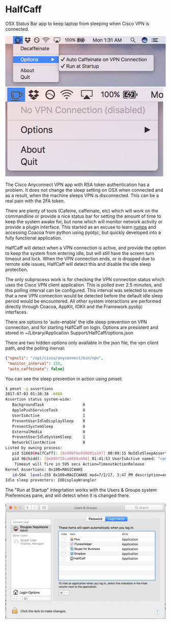 # HalfCaff
OSX Status Bar app to keep laptop from sleeping when Cisco VPN is connected.

![screen shot 1](media/ss1.png "screen shot 1") ![screen shot 2](media/ss2.png "screen shot 2")


The Cisco Anyconnect VPN app with RSA token authentication has a problem. 
It does not change the sleep setting on OSX when connected and as a result, when the machine sleeps
VPN is disconnected. This can be a real pain with the 2FA token.

There are plenty of tools (Cafeine, caffeinate, etc) which will work on the commandline or provide a nice status bar
for setting the amount of time to keep the system awake for, but none which will monitor network activity or provide 
a plugin interface. This started as an excuse to learn [rumps](https://rumps.readthedocs.io/) and accessing Coacoa from python using pyobjc, but quickly developed into a fully functional application.

HalfCaff will detect when a VPN connection is active, and provide the option to keep the system from entering
idle, but will still have the screen turn timeout and lock. When the VPN connection ends, or is dropped due to 
remote side issues, HalfCaff will detect this and disable the idle sleep protection. 

The only subprocess work is for checking the VPN connection status which uses the Cisco VPN client application. 
This is polled ever 2.5 minuites, and this polling interval can be configured. This interval was selected to ensure that a new VPN connection would be detected before the default idle sleep period would be encountered. All other system interactions are performed directly through Coacoa, AppKit, IOKit and the Framework pyobjc interfaces.

There are options to 'auto-enable' the idle sleep prevention on VPN conneciton, and for starting HalfCaff on login. 
Options are presistent and stored in 
~/Library/Application Support/HalfCaff/options.json

There are two hidden options only available in the json file, the vpn client path, and the polling inerval:

```json
{"vpncli": "/opt/cisco/anyconnect/bin/vpn", 
 "monitor_interval": 150, 
 "auto_caffeinate": false}
```

You can see the sleep prevention in action using pmset:

```bash
$ pmset -g assertions
2017-07-03 01:38:38 -0400 
Assertion status system-wide:
   BackgroundTask                 0
   ApplePushServiceTask           0
   UserIsActive                   1
   PreventUserIdleDisplaySleep    0
   PreventSystemSleep             0
   ExternalMedia                  0
   PreventUserIdleSystemSleep     1
   NetworkClientActive            0
Listed by owning process:
   pid 51669(HalfCaff): [0x000f6e9d0001a347] 00:00:15 NoIdleSleepAssertion named: "HalfCaff - VPN live connection" 
   pid 96(hidd): [0x000f56ca0009a096] 01:41:53 UserIsActive named: "com.apple.iohideventsystem.queue.tickle.4295159470.11" 
	Timeout will fire in 595 secs Action=TimeoutActionRelease
Kernel Assertions: 0x100=MAGICWAKE
   id=504  level=255 0x100=MAGICWAKE mod=7/2/17, 3:47 PM description=en0 owner=en0
Idle sleep preventers: IODisplayWrangler
```

The "Run at Startup" integrtation works with the Users & Groups system Preferences pane, and will detect when it is changed there.

![screen shot 3](media/ss3.png "screen shot 3")

